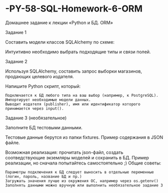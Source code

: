 # -PY-58-SQL-Homework-6-ORM
Домашнее задание к лекции «Python и БД. ORM»


Задание 1

Составить модели классов SQLAlchemy по схеме:

Интуитивно необходимо выбрать подходящие типы и связи полей.


Задание 2

Используя SQLAlchemy, составить запрос выборки магазинов, продающих целевого издателя.

Напишите Python скрипт, который:

    Подключается к БД любого типа на ваш выбор (например, к PostgreSQL).
    Импортирует необходимые модели данных.
    Выводит издателя (publisher), имя или идентификатор которого принимается через input().


Задание 3 (необязательное)

Заполните БД тестовыми данными.

Тестовые данные берутся из папки fixtures. Пример содержания в JSON файле.

Возможная реализация: прочитать json-файл, создать соотведствующие экземляры моделей и сохранить в БД.
Пример реализации, но сначала попытайтесь самостоятельно ;)
Общие советы:

    Параметры подключения к БД следует выносить в отдельные переменные (логин, пароль, название БД и пр.)
    Загружать значения лучше из окружения ОС, например через os.getenv()
    Заполнять данными можно вручную или выполнить необязательное задание 3
